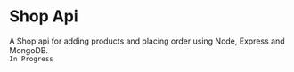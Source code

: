 # Shop Api
A Shop api for adding products and placing order using Node, Express and MongoDB.  
`In Progress`